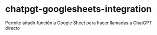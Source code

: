# chatpgt-googlesheets-integration
Permite añadir función a Google Sheet para hacer llamadas a ChatGPT directo
